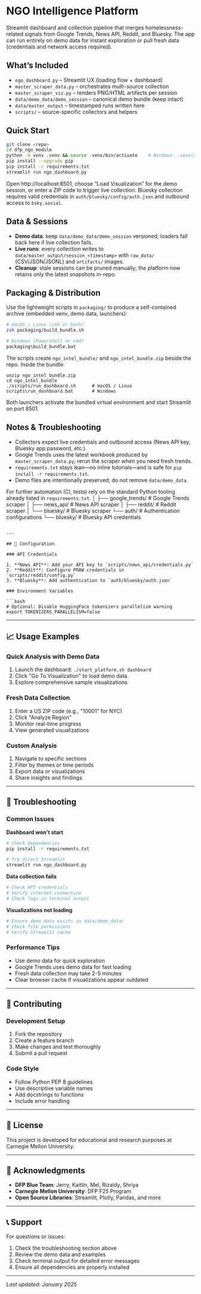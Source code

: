 # NGO Intelligence Platform

Streamlit dashboard and collection pipeline that merges homelessness-related signals from Google Trends, News API, Reddit, and Bluesky. The app can run entirely on demo data for instant exploration or pull fresh data (credentials and network access required).

## What’s Included

- `ngo_dashboard.py` – Streamlit UX (loading flow + dashboard)
- `master_scraper_data.py` – orchestrates multi-source collection
- `master_scraper_viz.py` – renders PNG/HTML artifacts per session
- `data/demo_data/demo_session` – canonical demo bundle (keep intact)
- `data/master_output` – timestamped runs written here
- `scripts/` – source-specific collectors and helpers

## Quick Start

```bash
git clone <repo>
cd dfp_ngo_module
python -m venv .venv && source .venv/bin/activate    # Windows: .venv\Scripts\activate
pip install --upgrade pip
pip install -r requirements.txt
streamlit run ngo_dashboard.py
```

Open http://localhost:8501, choose “Load Visualization” for the demo session, or enter a ZIP code to trigger live collection. Bluesky collection requires valid credentials in `auth/bluesky/config/auth.json` and outbound access to `bsky.social`.

## Data & Sessions

- **Demo data**: keep `data/demo_data/demo_session` versioned; loaders fall back here if live collection fails.
- **Live runs**: every collection writes to `data/master_output/session_<timestamp>` with `raw_data/` (CSV/JSON/JSONL) and `artifacts/` images.
- **Cleanup**: stale sessions can be pruned manually; the platform now retains only the latest snapshots in-repo.

## Packaging & Distribution

Use the lightweight scripts in `packaging/` to produce a self-contained archive (embedded venv, demo data, launchers):

```bash
# macOS / Linux (zsh or bash)
zsh packaging/build_bundle.sh

# Windows (PowerShell or cmd)
packaging\build_bundle.bat
```

The scripts create `ngo_intel_bundle/` and `ngo_intel_bundle.zip` beside the repo. Inside the bundle:

```
unzip ngo_intel_bundle.zip
cd ngo_intel_bundle
./scripts/run_dashboard.sh      # macOS / Linux
scripts\run_dashboard.bat       # Windows
```

Both launchers activate the bundled virtual environment and start Streamlit on port 8501.

## Notes & Troubleshooting

- Collectors expect live credentials and outbound access (News API key, Bluesky app password, etc.).
- Google Trends uses the latest workbook produced by `master_scraper_data.py`; rerun the scraper when you need fresh trends.
- `requirements.txt` stays lean—no inline tutorials—and is safe for `pip install -r requirements.txt`.
- Demo files are intentionally preserved; do not remove `data/demo_data`.

For further automation (CI, tests) rely on the standard Python tooling already listed in `requirements.txt`.
│   ├── google_trends/           # Google Trends scraper
│   ├── news_api/                # News API scraper
│   ├── reddit/                  # Reddit scraper
│   └── bluesky/                 # Bluesky scraper
└── auth/                        # Authentication configurations
    └── bluesky/                 # Bluesky API credentials
```

---

## 🔧 Configuration

### API Credentials

1. **News API**: Add your API key to `scripts/news_api/credentials.py`
2. **Reddit**: Configure PRAW credentials in `scripts/reddit/config.py`
3. **Bluesky**: Add authentication to `auth/bluesky/auth.json`

### Environment Variables

```bash
# Optional: Disable HuggingFace tokenizers parallelism warning
export TOKENIZERS_PARALLELISM=false
```

---

## 📈 Usage Examples

### Quick Analysis with Demo Data

1. Launch the dashboard: `./start_platform.sh dashboard`
2. Click "Go To Visualization" to load demo data
3. Explore comprehensive sample visualizations

### Fresh Data Collection

1. Enter a US ZIP code (e.g., "10001" for NYC)
2. Click "Analyze Region"
3. Monitor real-time progress
4. View generated visualizations

### Custom Analysis

1. Navigate to specific sections
2. Filter by themes or time periods
3. Export data or visualizations
4. Share insights and findings

---

## 🐛 Troubleshooting

### Common Issues

**Dashboard won't start**
```bash
# Check dependencies
pip install -r requirements.txt

# Try direct Streamlit
streamlit run ngo_dashboard.py
```

**Data collection fails**
```bash
# Check API credentials
# Verify internet connection
# Check logs in terminal output
```

**Visualizations not loading**
```bash
# Ensure demo data exists in data/demo_data/
# Check file permissions
# Verify Streamlit cache
```

### Performance Tips

- Use demo data for quick exploration
- Google Trends uses demo data for fast loading
- Fresh data collection may take 2-5 minutes
- Clear browser cache if visualizations appear outdated

---

## 🤝 Contributing

### Development Setup

1. Fork the repository
2. Create a feature branch
3. Make changes and test thoroughly
4. Submit a pull request

### Code Style

- Follow Python PEP 8 guidelines
- Use descriptive variable names
- Add docstrings to functions
- Include error handling

---

## 📄 License

This project is developed for educational and research purposes at Carnegie Mellon University.

---

## 🙏 Acknowledgments

- **DFP Blue Team**: Jerry, Kaitlin, Mel, Rizaldy, Shriya
- **Carnegie Mellon University**: DFP F25 Program
- **Open Source Libraries**: Streamlit, Plotly, Pandas, and more

---

## 📞 Support

For questions or issues:
1. Check the troubleshooting section above
2. Review the demo data and examples
3. Check terminal output for detailed error messages
4. Ensure all dependencies are properly installed

---

*Last updated: January 2025*
